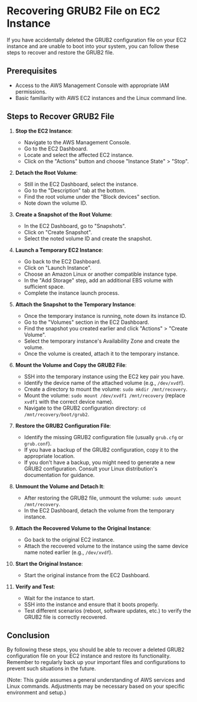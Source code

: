# Recovering GRUB2 File on EC2 Instance

If you have accidentally deleted the GRUB2 configuration file on your EC2 instance and are unable to boot into your system, you can follow these steps to recover and restore the GRUB2 file.

## Prerequisites

- Access to the AWS Management Console with appropriate IAM permissions.
- Basic familiarity with AWS EC2 instances and the Linux command line.

## Steps to Recover GRUB2 File

1. **Stop the EC2 Instance**:
   - Navigate to the AWS Management Console.
   - Go to the EC2 Dashboard.
   - Locate and select the affected EC2 instance.
   - Click on the "Actions" button and choose "Instance State" > "Stop".

2. **Detach the Root Volume**:
   - Still in the EC2 Dashboard, select the instance.
   - Go to the "Description" tab at the bottom.
   - Find the root volume under the "Block devices" section.
   - Note down the volume ID.

3. **Create a Snapshot of the Root Volume**:
   - In the EC2 Dashboard, go to "Snapshots".
   - Click on "Create Snapshot".
   - Select the noted volume ID and create the snapshot.

4. **Launch a Temporary EC2 Instance**:
   - Go back to the EC2 Dashboard.
   - Click on "Launch Instance".
   - Choose an Amazon Linux or another compatible instance type.
   - In the "Add Storage" step, add an additional EBS volume with sufficient space.
   - Complete the instance launch process.

5. **Attach the Snapshot to the Temporary Instance**:
   - Once the temporary instance is running, note down its instance ID.
   - Go to the "Volumes" section in the EC2 Dashboard.
   - Find the snapshot you created earlier and click "Actions" > "Create Volume".
   - Select the temporary instance's Availability Zone and create the volume.
   - Once the volume is created, attach it to the temporary instance.

6. **Mount the Volume and Copy the GRUB2 File**:
   - SSH into the temporary instance using the EC2 key pair you have.
   - Identify the device name of the attached volume (e.g., `/dev/xvdf`).
   - Create a directory to mount the volume: `sudo mkdir /mnt/recovery`.
   - Mount the volume: `sudo mount /dev/xvdf1 /mnt/recovery` (replace `xvdf1` with the correct device name).
   - Navigate to the GRUB2 configuration directory: `cd /mnt/recovery/boot/grub2`.

7. **Restore the GRUB2 Configuration File**:
   - Identify the missing GRUB2 configuration file (usually `grub.cfg` or `grub.conf`).
   - If you have a backup of the GRUB2 configuration, copy it to the appropriate location.
   - If you don't have a backup, you might need to generate a new GRUB2 configuration. Consult your Linux distribution's documentation for guidance.

8. **Unmount the Volume and Detach It**:
   - After restoring the GRUB2 file, unmount the volume: `sudo umount /mnt/recovery`.
   - In the EC2 Dashboard, detach the volume from the temporary instance.

9. **Attach the Recovered Volume to the Original Instance**:
   - Go back to the original EC2 instance.
   - Attach the recovered volume to the instance using the same device name noted earlier (e.g., `/dev/xvdf`).

10. **Start the Original Instance**:
    - Start the original instance from the EC2 Dashboard.

11. **Verify and Test**:
    - Wait for the instance to start.
    - SSH into the instance and ensure that it boots properly.
    - Test different scenarios (reboot, software updates, etc.) to verify the GRUB2 file is correctly recovered.

## Conclusion

By following these steps, you should be able to recover a deleted GRUB2 configuration file on your EC2 instance and restore its functionality. Remember to regularly back up your important files and configurations to prevent such situations in the future.

(Note: This guide assumes a general understanding of AWS services and Linux commands. Adjustments may be necessary based on your specific environment and setup.)
